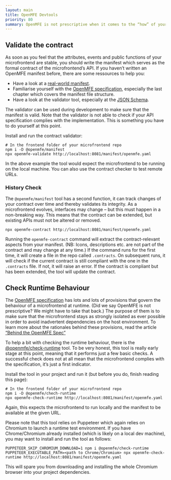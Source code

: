 ```yaml
---
layout: main
title: OpenMFE Devtools
priority: 80
summary: OpenMFE is not prescriptive when it comes to the “how” of your implementation. But to ensure contract validity and integrity as well as runtime compliance, we are providing some development tools.
---
```


## Validate the contract

As soon as you feel that the attributes, events and public functions of your microfrontend are stable, you should write the manifest which serves as the formal contract of the microfrontend’s API. If you haven’t written an OpenMFE manifest before, there are some ressources to help you:

- Have a look at a [real-world manifest](https://github.com/openmfe/demo-microfrontend/blob/main/frontend/src/openmfe/manifest.yaml).
- Familiarise yourself with the [OpenMFE specification](/architecture/specification), especially the last chapter which covers the manifest file structure.
- Have a look at the validator tool, especially at the [JSON Schema](https://github.com/openmfe/manifest/blob/main/lib/schema.json).

The validator can be used during development to make sure that the manifest is valid. Note that the validator is not able to check if your API specification complies with the implementation. This is something you have to do yourself at this point.

Install and run the contract validator:

```shell
# In the frontend folder of your microfrontend repo
npm i -D @openmfe/manifest
npx openmfe-validate http://localhost:8081/manifest/openmfe.yaml
```

In the above example the tool would expect the microfrontend to be running on the local machine. You can also use the contract checker to test remote URLs.

### History Check

The `@openmfe/manifest` tool has a second function, it can track changes of your contract over time and thereby validates its integrity. As a microfrontend evolves, interfaces may change – but this must happen in a non-breaking way. This means that the contract can be extended, but existing APIs must not be altered or removed.

```shell
npx openmfe-contract http://localhost:8081/manifest/openmfe.yaml
```

Running the `openmfe-contract` command will extract the contract-relevant aspects from your manifest. (NB: Icons, descriptions etc. are not part of the contract and may change at any time.) If the command runs for the first time, it will create a file in the repo called `.contracts`. On subsequent runs, it will check if the current contract is still compliant with the one in the `.contracts` file. If not, it will raise an error. If the contract is compliant but has been extended, the tool will update the contract.

## Check Runtime Behaviour

The [OpenMFE specification](http://localhost:8081/architecture/specification/) has lots and lots of provisions that govern the behaviour of a microfrontend at runtime. (Did we say OpenMFE is not prescriptive? We might have to take that back.) The purpose of them is to make sure that the microfrontend stays as strongly isolated as ever possible in order to avoid inadvertent dependencies on the host environment. To learn more about the rationales behind these provisions, read the article [“Behind the OpenMFE Spec”](http://localhost:8081/architecture/openmfe-considerations/)

To help a bit with checking the runtime behaviour, there is the [@openmfe/check-runtime](https://github.com/openmfe/check-runtime) tool. To be very honest, this tool is really early stage at this point, meaning that it performs just a few basic checks. A successful check does not at all mean that the microfrontend complies with the specification, it’s just a first indicator.

Install the tool in your project and run it (but before you do, finish reading this page):

```shell
# In the frontend folder of your microfrontend repo
npm i -D @openmfe/chech-runtime
npx openmfe-check-runtime http://localhost:8081/manifest/openmfe.yaml
```

Again, this expects the microfrontend to run locally and the manifest to be available at the given URL.

Please note that this tool relies on Puppeteer which again relies on Chromium to launch a runtime test environment. If you have Chrome/Chromium already installed (which is likely on a local dev machine), you may want to install and run the tool as follows:

```shell
PUPPETEER_SKIP_CHROMIUM_DOWNLOAD=1 npm i @openmfe/check-runtime
PUPPETEER_EXECUTABLE_PATH=<path to Chrome/Chromium> npx openmfe-check-runtime http://localhost:8081/manifest/openmfe.yaml
```

This will spare you from downloading and installing the whole Chromium browser into your project dependencies.

